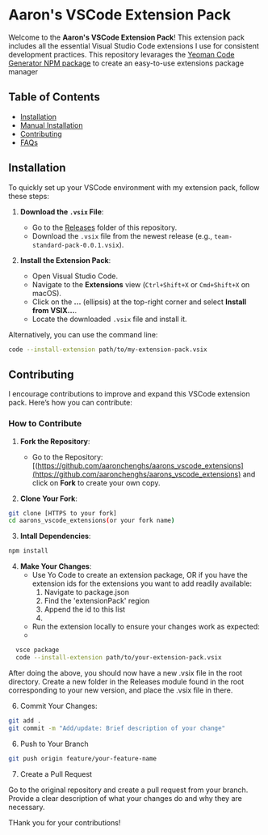 # Aaron's VSCode Extension Pack

Welcome to the **Aaron's VSCode Extension Pack**! This extension pack includes all the essential Visual Studio Code extensions I use for consistent development practices.
This repository levarages the [Yeoman Code Generator NPM package](https://www.npmjs.com/package/generator-code) to create an easy-to-use extensions package manager

## Table of Contents
- [Installation](#installation)
- [Manual Installation](#manual-installation)
- [Contributing](#contributing)
- [FAQs](#faqs)

## Installation

To quickly set up your VSCode environment with my extension pack, follow these steps:

1. **Download the `.vsix` File**:
   - Go to the [Releases](https://github.com/aaronchenghs/aarons_vscode_extensions/tree/main/Releases) folder of this repository.
   - Download the `.vsix` file from the newest release (e.g., `team-standard-pack-0.0.1.vsix`).

2. **Install the Extension Pack**:
   - Open Visual Studio Code.
   - Navigate to the **Extensions** view (`Ctrl+Shift+X` or `Cmd+Shift+X` on macOS).
   - Click on the **...** (ellipsis) at the top-right corner and select **Install from VSIX...**.
   - Locate the downloaded `.vsix` file and install it.

Alternatively, you can use the command line:
```bash
code --install-extension path/to/my-extension-pack.vsix
```

## Contributing

I encourage contributions to improve and expand this VSCode extension pack. Here’s how you can contribute:

### How to Contribute

1. **Fork the Repository**:
   - Go to the Repository: [(https://github.com/aaronchenghs/aarons_vscode_extensions](https://github.com/aaronchenghs/aarons_vscode_extensions) and click on **Fork** to create your own copy.

2. **Clone Your Fork**:
```bash
git clone [HTTPS to your fork]
cd aarons_vscode_extensions(or your fork name)
```

3. **Intall Dependencies**:
```bash
npm install
```

4. **Make Your Changes**:
   - Use Yo Code to create an extension package,
     OR if you have the extension ids for the extensions you want to add readily available:
       1. Navigate to package.json
       2. Find the 'extensionPack' region
       3. Append the id to this list
       4. 
   - Run the extension locally to ensure your changes work as expected:
   - 
 ```bash
   vsce package
   code --install-extension path/to/your-extension-pack.vsix
```

After doing the above, you should now have a new .vsix file in the root directory.
Create a new folder in the Releases module found in the root corresponding to your new version, and place the .vsix file in there.

6. Commit Your Changes:
 ```bash
git add .
git commit -m "Add/update: Brief description of your change"
```

6. Push to Your Branch
 ```bash
git push origin feature/your-feature-name
```

7. Create a Pull Request

Go to the original repository and create a pull request from your branch.
Provide a clear description of what your changes do and why they are necessary.

THank you for your contributions!
